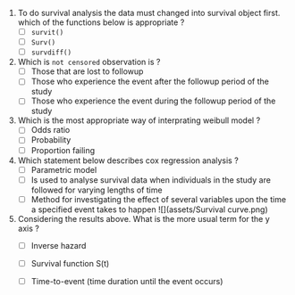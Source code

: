 1.  To do survival analysis the data must changed into survival object first. 
    which of the functions below is appropriate ?
    - [ ] `survit()`
    - [ ] `Surv()`
    - [ ] `survdiff()`
2.  Which is `not censored` observation is ?
    - [ ] Those that are lost to followup
    - [ ] Those who experience the event after the followup period 
        of the study
    - [ ] Those who experience the event during the followup period 
        of the study 
3.  Which is the most appropriate way of interprating weibull model ?
    - [ ] Odds ratio
    - [ ] Probability
    - [ ] Proportion failing
4.  Which statement below describes cox regression analysis ?
    - [ ] Parametric model
    - [ ] Is used to analyse survival data when individuals in the study 
        are followed for varying lengths of time
    - [ ] Method for investigating the effect of several variables upon 
        the time a specified event takes to happen
![](assets/Survival curve.png)
5.  Considering the results above. What is the more usual term for 
    the y axis ?
    - [ ] Inverse hazard
    - [ ] Survival function S(t)
    - [ ] Time-to-event (time duration until the event occurs)


